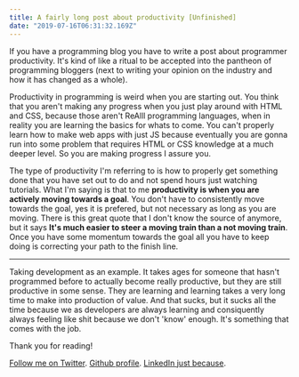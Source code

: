 ```yaml
---
title: A fairly long post about productivity [Unfinished]
date: "2019-07-16T06:31:32.169Z"
---
```


If you have a programming blog you have to write a post about programmer productivity. It's kind of like a ritual to be accepted into the pantheon of programming bloggers (next to writing your opinion on the industry and how it has changed as a whole).

Productivity in programming is weird when you are starting out. You think that you aren't making any progress when you just play around with HTML and CSS, because those aren't ReAlll programming languages, when in reality you are learning the basics for whats to come. You can't properly learn how to make web apps with just JS because eventually you are gonna run into some problem that requires HTML or CSS knowledge at a much deeper level. So you are making progress I assure you.

The type of productivity I'm referring to is how to properly get something done that you have set out to do and not spend hours just watching tutorials. What I'm saying is that to me **productivity is when you are actively moving towards a goal**. You don't have to consistently move towards the goal, yes it is prefered, but not necessary as long as you are moving. There is this great quote that I don't know the source of anymore, but it says **It's much easier to steer a moving train than a not moving train**. Once you have some momentum towards the goal all you have to keep doing is correcting your path to the finish line.

---

Taking development as an example. It takes ages for someone that hasn't programmed before to actually become really productive, but they are still productive in some sense. They are learning and learning takes a very long time to make into production of value. And that sucks, but it sucks all the time because we as developers are always learning and consiquently always feeling like shit because we don't 'know' enough. It's something that comes with the job.

Thank you for reading!

[Follow me on Twitter](https://twitter.com/zasuh_).
[Github profile](https://github.com/zasuh).
[LinkedIn just because](https://www.linkedin.com/in/zasuhadolnik/).
